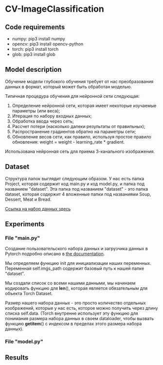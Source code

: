 # CV-ImageClassification

## Code requirements
* numpy: pip3 install numpy
* opencv: pip3 install opencv-python
* torch: pip3 install torch
* glob: pip3 install glob

## Model description
Обучение модели глубокого обучения требует от нас преобразования данных в формат, который может быть обработан моделью.

Типичная процедура обучения для нейронной сети следующая:

1. Определение нейронной сети, которая имеет некоторые изучаемые параметры (или веса);
2. Итерация по набору входных данных;
3. Обработка ввода через сеть;
4. Рассчет потери (насколько далеки результаты от правильных);
5. Распространение градиентов обратно на параметры сети;
6. Обновление весов сети, как правило, используя простое правило обновления:
weight = weight - learning_rate * gradient.

Использована нейронная сеть для приема 3-канального изображения.

## Dataset
Структура папок выглядит следующим образом. У нас есть папка Project, которая содержит код main.py и код model.py, и папка под названием "dataset". Эта папка под названием "dataset" - это папка dataset, которая содержит 4 вложенные папки под названиями Soup, Dessert, Meat и Bread.

[Ссылка на набор данных здесь](https://drive.google.com/drive/folders/1fkSZmSQo_W6Jz3Jb5R0bWwQKKH1Pn2x0?usp=sharing)

## Experiments
### File "main.py"
Создание пользовательского набора данных и загрузчика данных в Pytorch подробно описано в [the documentation](https://pytorch.org/tutorials/beginner/basics/data_tutorial.html).

Мы определяем функцию init для инициализации наших переменных. Переменная self.imgs_path содержит базовый путь к нашей папке "dataset".

Мы создали список со всеми нашими данными, мы начинаем кодировать функцию для __len__(), которая является обязательным для объекта Torch Dataset.

Размер нашего набора данных - это просто количество отдельных изображений, которые у нас есть, которое можно получить через длину списка self.data. (Torch внутренне использует эту функцию для понимания размера набора данных в своем dataloader, чтобы вызвать функцию __getitem__() с индексом в пределах этого размера набора данных).

### File "model.py"

## Results
